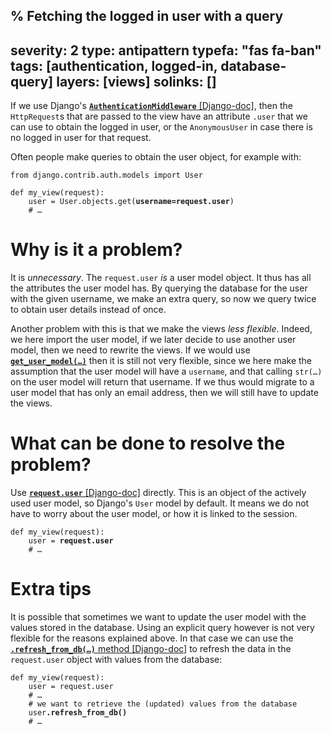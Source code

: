 % Fetching the logged in user with a query
---
severity: 2
type: antipattern
typefa: "fas fa-ban"
tags: [authentication, logged-in, database-query]
layers: [views]
solinks: []
---

If we use Django's [**`AuthenticationMiddleware`** [Django-doc]](https://docs.djangoproject.com/en/dev/ref/middleware/#module-django.contrib.auth.middleware),
then the `HttpRequest`s that are passed to the view have an attribute `.user`
that we can use to obtain the logged in user, or the `AnonymousUser` in case
there is no logged in user for that request.

Often people make queries to obtain the user object, for example with:

<pre class="python"><code>from django.contrib.auth.models import User

def my_view(request):
    user = User.objects.get(<b>username=request.user</b>)
    # &hellip;</code></pre>

# Why is it a problem?

It is *unnecessary*. The `request.user` *is* a user model object. It thus has
all the attributes the user model has. By querying the database for the user
with the given username, we make an extra query, so now we query twice to obtain
user details instead of once.

Another problem with this is that we make the views *less flexible*. Indeed, we
here import the user model, if we later decide to use another user model, then
we need to rewrite the views. If we would use
[**<code>get_user_model(&hellip;)</code>**](https://docs.djangoproject.com/en/dev/topics/auth/customizing/#django.contrib.auth.get_user_model)
then it is still not very flexible, since we here make the assumption that the
user model will have a `username`, and that calling <code>str(&hellip;)</code>
on the user model will return that username. If we thus would migrate to a user
model that has only an email address, then we will still have to update the views.

# What can be done to resolve the problem?

Use [**`request.user`** [Django-doc]](https://docs.djangoproject.com/en/dev/ref/request-response/#django.http.HttpRequest.user) directly.
This is an object of the actively used user model, so Django's `User` model by
default. It means we do not have to worry about the user model, or how it is
linked to the session.

<pre class="python"><code>def my_view(request):
    user = <b>request.user</b>
    # &hellip;</code></pre>

# Extra tips

It is possible that sometimes we want to update the user model with the values
stored in the database. Using an explicit query however is not very flexible for
the reasons explained above. In that case we can use the
[**<code>.refresh_from_db(&hellip;)</code>** method [Django-doc]](https://docs.djangoproject.com/en/dev/ref/models/instances/#django.db.models.Model.refresh_from_db)
to refresh the data in the `request.user` object with values from the database:

<pre class="python"><code>def my_view(request):
    user = request.user
    # &hellip;
    # we want to retrieve the (updated) values from the database
    user<b>.refresh_from_db()</b>
    # &hellip;</code></pre>
